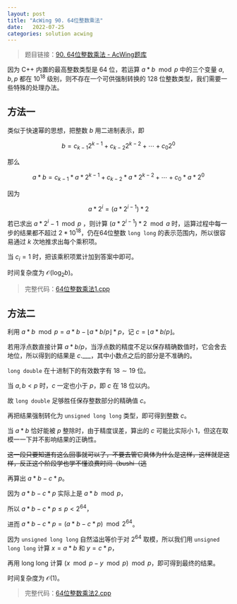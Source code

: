 ```yaml
---
layout: post
title: "AcWing 90. 64位整数乘法"
date:   2022-07-25
categories: solution acwing
---
```

> 题目链接：<a href="https://www.acwing.com/problem/content/92/" target="_blank">90. 64位整数乘法 - AcWing题库</a>

因为 C++ 内置的最高整数类型是 64 位，若运算 $a * b \mod p$ 中的三个变量 $a, b, p$ 都在 $10^{18}$ 级别，则不存在一个可供强制转换的 128 位整数类型，我们需要一些特殊的处理办法。

## 方法一

类似于快速幂的思想，把整数 $b$ 用二进制表示，即

$$b = c_{k - 1} 2^{k - 1} + c_{k - 2} 2^{k - 2} + \cdots + c_0 2^0$$

那么

$$a * b = c_{k - 1} * a * 2^{k - 1} + c_{k - 2} * a * 2^{k - 2} + \cdots + c_0 * a * 2^0$$

因为

$$a * 2^i = (a * 2^{i - 1}) * 2$$

若已求出 ${a * 2^i - 1 \mod p}$ ，则计算 $(a * 2^{i - 1}) * 2 \mod a$ 时，运算过程中每一步的结果都不超过 $2 * 10^{18}$，仍在64位整数 `long long` 的表示范围内，所以很容易通过 $k$ 次地推求出每个乘积项。  

当 $c_i = 1$ 时，把该乘积项累计加到答案中即可。  

时间复杂度为 $\mathcal{O}(\log_2 b)$。

> 完整代码：<a href="https://gitee.com/lyccrius/oi/blob/master/AcWing/90/64位整数乘法1.cpp" target="_blank">64位整数乘法1.cpp</a>

## 方法二
利用 $a * b \mod p = a * b - \lfloor a * b / p \rfloor * p$，记 $c = \lfloor a * b / p\rfloor$。

若用浮点数直接计算 $a * b / p$，当浮点数的精度不足以保存精确数值时，它会舍去地位，所以得到的结果是 $c.\_\_\_$，其中小数点之后的部分是不准确的。

`long double` 在十进制下的有效数字有 $18 \sim 19$ 位。

当 $a, b < p$ 时，$c$ 一定也小于 $p$，即 $c$ 在 $18$ 位以内。

故 `long double` 足够胜任保存整数部分的精确值 $c$。

再把结果强制转化为 `unsigned long long` 类型，即可得到整数 $c$。

当 $a * b$ 恰好能被 $p$ 整除时，由于精度误差，算出的 $c$ 可能比实际小 $1$，但这在取模一一下并不影响结果的正确性。

~~这一段只要知道有这么回事就可以了，不要去管它具体为什么是这样，这样就是这样，反正这个阶段学也学不懂浪费时间（bushi（逃~~

再算出 $a * b - c * p$。

因为 $a * b - c * p$ 实际上是 $a * b \mod p$，

所以 $a * b - c * p \leq p < 2^{64}$，

进而 $a * b - c * p = (a * b - c * p) \mod 2^{64}$。

因为 `unsigned long long` 自然溢出等价于对 $2^{64}$ 取模，所以我们用 `unsigned long long` 计算 $x = a * b$ 和 $y = c * p$，

再用 long long 计算 $(x\mod p-y\mod p)\mod p$，即可得到最终的结果。

时间复杂度为 $\mathcal{O}(1)$。

> 完整代码：<a href="https://gitee.com/lyccrius/oi/blob/master/AcWing/92/64位整数乘法2.cpp" target="_blank">64位整数乘法2.cpp</a>